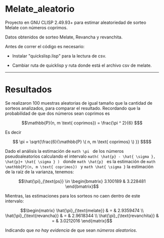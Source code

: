 # Melate_aleatorio
Proyecto en GNU CLISP 2.49.93+ para estimar aleatoriedad de sorteo Melate con números coprimos.

Datos obtenidos de sorteo Melate, Revancha y revanchita.

Antes de correr el código es necesario:

- Instalar "quickslisp.lisp" para la lectura de csv.

- Cambiar ruta de quicklisp y ruta donde está el archivo csv de melate.


----------------------------------------------------------------------------------------
# Resultados
Se realizaron 100 muestras aleatorias de igual tamaño que la cantidad de sorteos analizados, para comparar el resultado. Recordando que la probabilidad de que dos números sean coprimos es

```math
\mathbb{P}(n, m \text{ coprimos}) = \frac{\pi ^ 2}{6} $
```

Es decir 

```math
 \pi = \sqrt{\frac{6}{\mathbb{P} \( n, m \text{ coprimos} \) }} $$
```

Dado el análisis la estimación de ```math \pi ``` de los números pseudoaleatorios calculando el intervalo ```math( \hat{p} - \hat{ \sigma }, \hat{p}+ \hat{ \sigma } ) ```   donde ```math \hat{p} ``` es la estimación de ```math \mathbb{P}(n, m \text{ coprimos}) ``` y ```math \hat{ \sigma }``` la estimación de la raíz de la varianza, tenemos:

```math
\hat{\pi}_{\text{ps}} \in  \begin{bmatrix} 3.100189 & 3.228481 \end{bmatrix}
```

Mientras, las estimaciones para los sorteos no caen dentro de este intervalo:


```math
\begin{matrix} \hat{\pi}_{\text{melate}} & = & 2.9359474 \\  \hat{\pi}_{\text{revancha}} & = & 2.9618344 \\  \hat{\pi}_{\text{revanchita}} & = & 3.0212016  \end{matrix}
```

Indicando que *no hay evidencia* de que sean *números aleatorios*.
